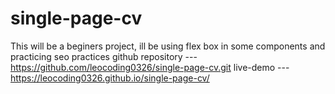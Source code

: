 # single-page-cv
This will be a beginers project, ill be using flex box in some components and practicing seo practices
github repository --- https://github.com/leocoding0326/single-page-cv.git
live-demo --- https://leocoding0326.github.io/single-page-cv/